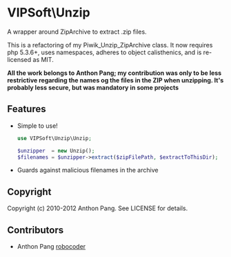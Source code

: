 # VIPSoft\Unzip

A wrapper around ZipArchive to extract .zip files.

This is a refactoring of my Piwik_Unzip_ZipArchive class.  It now requires
php 5.3.6+, uses namespaces, adheres to object calisthenics, and is re-licensed
as MIT.

**All the work belongs to Anthon Pang; my contribution was only to be less restrictive regarding the names og the files in the ZIP when unzipping. It's probably less secure, but was mandatory in some projects**

## Features

* Simple to use!

    ```php
    use VIPSoft\Unzip\Unzip;

    $unzipper  = new Unzip();
    $filenames = $unzipper->extract($zipFilePath, $extractToThisDir);
    ```

* Guards against malicious filenames in the archive

## Copyright

Copyright (c) 2010-2012 Anthon Pang. See LICENSE for details.

## Contributors

* Anthon Pang [robocoder](http://github.com/robocoder)
